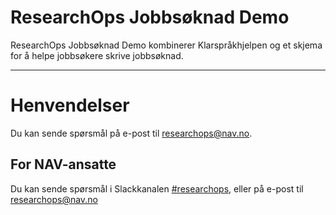 ResearchOps Jobbsøknad Demo
================

ResearchOps Jobbsøknad Demo kombinerer Klarspråkhjelpen og et skjema for å helpe jobbsøkere skrive jobbsøknad.

---


# Henvendelser

Du kan sende spørsmål på e-post til [researchops@nav.no](mailto:researchops@nav.no).

## For NAV-ansatte

Du kan sende spørsmål i Slackkanalen [#researchops](https://nav-it.slack.com/archives/C02UGFS2J4B), eller på e-post til [researchops@nav.no](mailto:researchops@nav.no)